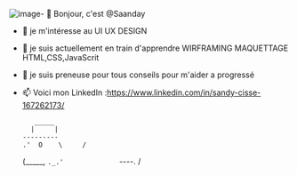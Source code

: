 ![image](https://github.com/Saanday/Saanday/assets/145434421/60640c2d-4525-47ec-9fff-7e131370e3f4)- 👋 Bonjour, c'est @Saanday
- 🚀 je m'intéresse au UI UX DESIGN 
- 🌱 je suis actuellement en train d'apprendre WIRFRAMING MAQUETTAGE HTML,CSS,JavaScrit 
- 💞️ je suis preneuse pour tous conseils pour m'aider a progressé
- 📫 Voici mon LinkedIn :https://www.linkedin.com/in/sandy-cisse-167262173/
                        
         _____             
        |     |                 
      ---------                    
      .'  O    \     /              
     (_____,    `._.'             
     `----.          /     
